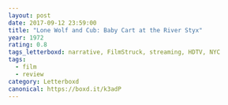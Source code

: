 ```yaml
---
layout: post 
date: 2017-09-12 23:59:00
title: "Lone Wolf and Cub: Baby Cart at the River Styx"
year: 1972
rating: 0.8
tags_letterboxd: narrative, FilmStruck, streaming, HDTV, NYC
tags:
  - film
  - review
category: Letterboxd
canonical: https://boxd.it/k3adP
---
```

